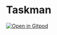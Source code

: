 # Taskman

[![Open in Gitpod](https://gitpod.io/button/open-in-gitpod.svg)](https://gitpod.io/#https://github.com/dev-secops-rrjw/taskman)
